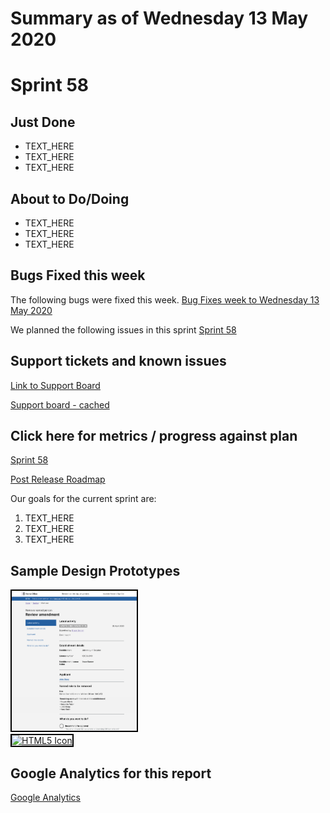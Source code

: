 # Summary as of Wednesday 13 May 2020 

# Sprint 58

## Just Done
* TEXT_HERE
* TEXT_HERE
* TEXT_HERE

## About to Do/Doing
* TEXT_HERE
* TEXT_HERE
* TEXT_HERE

## Bugs Fixed this week
The following bugs were fixed this week.
[Bug Fixes week to Wednesday 13 May 2020](graphs/bugs13052020.png)

We planned the following issues in this sprint 
[Sprint 58](graphs/sprint13052020.png)

## Support tickets and known issues
[Link to Support Board](https://collaboration.homeoffice.gov.uk/jira/secure/RapidBoard.jspa?rapidView=1717&selectedIssue=ASSB-253)

[Support board - cached](graphs/supportBoard13052020.png)

## Click here for metrics / progress against plan
[Sprint 58](graphs/progress13052020.png)

[Post Release Roadmap](graphs/roadmap13052020.png)

Our goals for the current sprint are:
1. TEXT_HERE 
2. TEXT_HERE
3. TEXT_HERE

## Sample Design Prototypes
<a href="graphs/proto1_13052020.png"><img src="graphs/proto1_13052020.png" alt="HTML5 Icon" width="200" style="border:2px solid black"></a>
<br>
<a href="graphs/proto2_13052020.png"><img src="graphs/proto2_13052020.png" alt="HTML5 Icon" width="200" style="border:2px solid black"></a>
<br>


## Google Analytics for this report
[Google Analytics](graphs/GA13052020.png)

